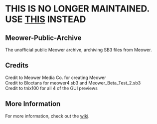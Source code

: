 # THIS IS NO LONGER MAINTAINED. USE [THIS](https://github.com/meower-media-co/Legacy-Meower-Yoom) INSTEAD

## Meower-Public-Archive
The unofficial public Meower archive, archiving SB3 files from Meower.

## Credits
Credit to Meower Media Co. for creating Meower  
Credit to Bloctans for meower4.sb3 and Meower\_Beta\_Test\_2.sb3  
Credit to tnix100 for all 4 of the GUI previews  

## More Information
For more information, check out the [wiki](https://github.com/Melt2002/Meower-Public-Archive/wiki).
